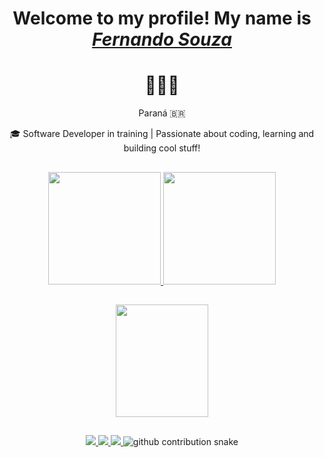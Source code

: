 <div>
  <h1 align="center">Welcome to my profile! My name is <a href="https://www.linkedin.com/in/fersouzza/"><i>Fernando Souza</i></a></h1>
  <h1 align="center"> 🧑🏻‍💻 </h1>
  <p align="center">Paraná 🇧🇷</p>
</div>
<div>
  <p align="center">🎓 Software Developer in training | Passionate about coding, learning and building cool stuff!
  </p>
</div>

##

<div align="center">
  <a href="https://github.com/FerSouzza">
  <img height="180em" src="https://github-readme-stats.vercel.app/api?username=FerSouzza&show_icons=true&theme=dark&include_all_commits=true&count_private=true"/>
  <img height="180em" src="https://github-readme-stats.vercel.app/api/top-langs/?username=FerSouzza&layout=compact&langs_count=7&theme=dark"/>
</div>

##

<div align="center">
  <img align="center" width="148" height="180" src="https://media1.tenor.com/images/68e8337fb4eb7e40645d832c64762a8b/tenor.gif?itemid=19443613">
</div>

##

<div align="center"> 
  <a href="https://www.instagram.com/fernandosouzza/" target="_blank">
    <img src="https://img.shields.io/badge/-Instagram-%23E4405F?style=for-the-badge&logo=instagram&logoColor=white" target="_blank">
  </a>
  <a href="#" target="_blank">
    <img src="https://img.shields.io/badge/Discord-FerSouza%230471-7289DA?style=for-the-badge&logo=discord&logoColor=white">
  </a> 
  <a href="https://www.linkedin.com/in/fersouzza/" target="_blank">
    <img src="https://img.shields.io/badge/-LinkedIn-%230077B5?style=for-the-badge&logo=linkedin&logoColor=white" target="_blank">
  </a> 
  
<picture>
  <source media="(prefers-color-scheme: dark)" srcset="dist/github-snake-dark.svg" />
  <source media="(prefers-color-scheme: light)" srcset="dist/github-snake.svg" />
  <img alt="github contribution snake" src="dist/github-snake.svg" />
</picture>

</div>

